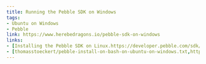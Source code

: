 ```yaml
---
title: Running the Pebble SDK on Windows
tags:
- Ubuntu on Windows
- Pebble
link: https://www.herebedragons.io/pebble-sdk-on-windows
links:
- [Installing the Pebble SDK on Linux.https://developer.pebble.com/sdk/install/linux/]
- [thomasstoeckert/pebble-install-on-bash-on-ubuntu-on-windows.txt,https://gist.github.com/thomasstoeckert/98567adaca27de20d4487d989a4ac5b0]
---
```

